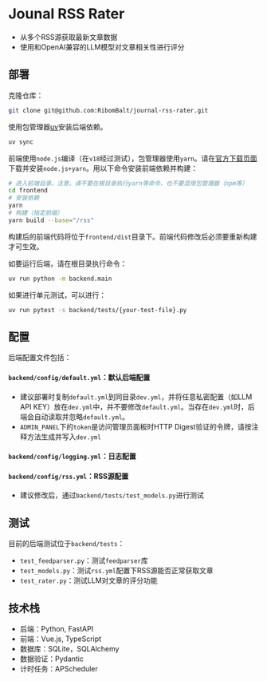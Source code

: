 # Jounal RSS Rater

- 从多个RSS源获取最新文章数据
- 使用和OpenAI兼容的LLM模型对文章相关性进行评分

## 部署

克隆仓库：
```bash
git clone git@github.com:RibomBalt/journal-rss-rater.git
```

使用包管理器[uv](https://docs.astral.sh/uv/getting-started/installation/)安装后端依赖。
```bash
uv sync
``` 

前端使用`node.js`编译（在`v18`经过测试），包管理器使用`yarn`。请在[官方下载页面](https://nodejs.org/zh-cn/download)下载并安装`node.js+yarn`。用以下命令安装前端依赖并构建：
```bash
# 进入前端目录。注意，请不要在根目录执行yarn等命令，也不要混用包管理器（npm等）
cd frontend
# 安装依赖
yarn
# 构建（指定前缀）
yarn build --base="/rss"
```
构建后的前端代码将位于`frontend/dist`目录下。前端代码修改后必须要重新构建才可生效。

如要运行后端，请在根目录执行命令：
```bash
uv run python -m backend.main
```

如果进行单元测试，可以进行：
```bash
uv run pytest -s backend/tests/{your-test-file}.py
```

## 配置

后端配置文件包括：
#### `backend/config/default.yml`：默认后端配置

- 建议部署时复制`default.yml`到同目录`dev.yml`，并将任意私密配置（如LLM API KEY）放在`dev.yml`中，并不要修改`default.yml`。当存在`dev.yml`时，后端会自动读取并忽略`default.yml`。
- `ADMIN_PANEL`下的`token`是访问管理员面板时HTTP Digest验证的令牌，请按注释方法生成并写入`dev.yml`

#### `backend/config/logging.yml`：日志配置
#### `backend/config/rss.yml`：RSS源配置

- 建议修改后，通过`backend/tests/test_models.py`进行测试

## 测试
目前的后端测试位于`backend/tests`：

- `test_feedparser.py`：测试`feedparser`库
- `test_models.py`：测试`rss.yml`配置下RSS源能否正常获取文章
- `test_rater.py`：测试LLM对文章的评分功能

## 技术栈
- 后端：Python, FastAPI
- 前端：Vue.js, TypeScript
- 数据库：SQLite，SQLAlchemy
- 数据验证：Pydantic
- 计时任务：APScheduler